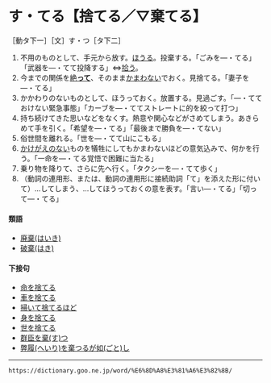 # す・てる【捨てる／▽棄てる】

［動タ下一］［文］す・つ［タ下二］
1.  不用のものとして、手元から放す。[ほうる](ほうる（放る／抛る）)。投棄する。「ごみを―・てる」「武器を―・てて投降する」⇔[拾う](https://dictionary.goo.ne.jp/word/%E6%8B%BE%E3%81%86/#jn-188822)。
2.  今までの関係を[絶**って**](たつ（絶つ／断つ）)、そのまま[かまわない](【Ｎ３文法】～ても構わない（かまわない）)でおく。見捨てる。「妻子を―・てる」
3.  かかわりのないものとして、ほうっておく。放置する。見過ごす。「―・てておけない緊急事態」「カーブを―・ててストレートに的を絞って打つ」
4.  持ち続けてきた思いなどをなくす。熱意や関心などがさめてしまう。あきらめて手を引く。「希望を―・てる」「最後まで勝負を―・てない」
5.  俗世間を離れる。「世を―・てて山にこもる」
6.  [かけがえのない](かけがえのない（掛け替えのない）)ものを犠牲にしてもかまわないほどの意気込みで、何かを行う。「一命を―・てる覚悟で困難に当たる」
7.  乗り物を降りて、さらに先へ行く。「タクシーを―・てて歩く」
8.  （動詞の連用形、または、動詞の連用形に接続助詞「て」を添えた形に付いて）…してしまう、…してほうっておくの意を表す。「言い―・てる」「切って―・てる」
    

#### 類語

-   [廃棄(はいき)](https://dictionary.goo.ne.jp/word/%E5%BB%83%E6%A3%84/#jn-173596)
-   [破棄(はき)](https://dictionary.goo.ne.jp/word/%E7%A0%B4%E6%A3%84/#jn-174867)

#### 下接句

-   [命を捨てる](https://dictionary.goo.ne.jp/word/%E5%91%BD%E3%82%92%E6%8D%A8%E3%81%A6%E3%82%8B/#jn-14543)
-   [車を捨てる](https://dictionary.goo.ne.jp/word/%E8%BB%8A%E3%82%92%E6%8D%A8%E3%81%A6%E3%82%8B/#jn-64402)
-   [掃いて捨てるほど](https://dictionary.goo.ne.jp/word/%E6%8E%83%E3%81%84%E3%81%A6%E6%8D%A8%E3%81%A6%E3%82%8B%E3%81%BB%E3%81%A9/#jn-174982)
-   [身を捨てる](https://dictionary.goo.ne.jp/word/%E8%BA%AB%E3%82%92%E6%8D%A8%E3%81%A6%E3%82%8B/#jn-210719)
-   [世を捨てる](https://dictionary.goo.ne.jp/word/%E4%B8%96%E3%82%92%E6%8D%A8%E3%81%A6%E3%82%8B/#jn-225986)
-   [群臣を棄(す)つ](https://dictionary.goo.ne.jp/word/%E7%BE%A4%E8%87%A3%E3%82%92%E6%A3%84%E3%81%A4/#jn-65634)
-   [弊履(へいり)を棄つるが如(ごと)し](https://dictionary.goo.ne.jp/word/%E5%BC%8A%E5%B1%A5%E3%82%92%E6%A3%84%E3%81%A4%E3%82%8B%E3%81%8C%E5%A6%82%E3%81%97/#jn-198492)

---
`https://dictionary.goo.ne.jp/word/%E6%8D%A8%E3%81%A6%E3%82%8B/`